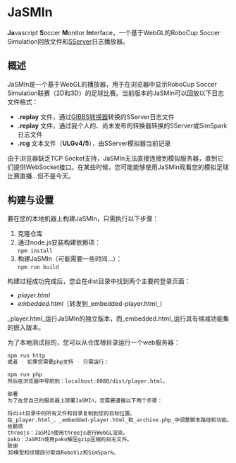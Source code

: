 # JaSMIn

**Ja**vascript **S**occer **M**onitor **In**terface，一个基于WebGL的RoboCup Soccer Simulation回放文件和[SServer](https://github.com/rcsoccersim/rcssserver)日志播放器。

## 概述

JaSMIn是一个基于WebGL的播放器，用于在浏览器中显示RoboCup Soccer Simulation联赛（2D和3D）的足球比赛。当前版本的JaSMIn可以回放以下日志文件格式：

- __.replay__ 文件，通过[GIBBS转换器](https://github.com/OliverObst/GIBBS)转换的SServer日志文件
- __.replay__ 文件，通过我个人的、尚未发布的转换器转换的SServer或SimSpark日志文件
- __.rcg__ 文本文件（__ULGv4/5__），由SServer模拟器当前记录

由于浏览器缺乏TCP Socket支持，JaSMIn无法直接连接到模拟服务器，直到它们提供WebSocket接口。在某些时候，您可能能够使用JaSMIn观看您的模拟足球比赛直播...但不是今天。

## 构建与设置

要在您的本地机器上构建JaSMIn，只需执行以下步骤：

1. 克隆仓库
2. 通过node.js安装构建依赖项：  
   `npm install`
3. 构建JaSMIn（可能需要一些时间...）：  
   `npm run build`

构建过程成功完成后，您会在dist目录中找到两个主要的登录页面：

- _player.html_
- _embedded.html_（转发到_embedded-player.html_）

_player.html_运行JaSMIn的独立版本，而_embedded.html_运行具有缩减功能集的嵌入版本。

为了本地测试目的，您可以从仓库根目录运行一个web服务器：

```bash
npm run http
或者 - 如果您需要php支持 - 只需运行：

npm run php
然后在浏览器中导航到：localhost:8080/dist/player.html。

部署
为了在您自己的服务器上部署JaSMIn，您需要遵循以下两个步骤：

将dist目录中的所有文件和目录复制到您的目标位置。
在_player.html_、_embedded-player.html_和_archive.php_中调整脚本路径和功能。
依赖项
threejs：JaSMIn使用threejs进行WebGL渲染。
pako：JaSMIn使用pako解压gzip压缩的日志文件。
致谢
3D模型和纹理部分取自RoboViz和SimSpark。
